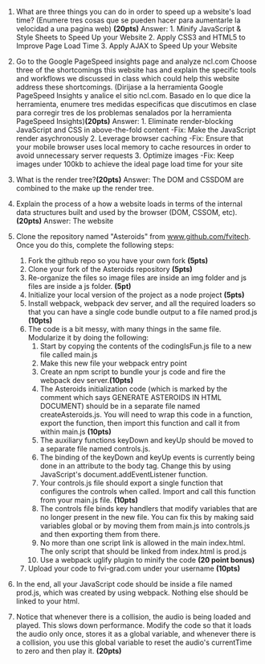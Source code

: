 1. What are three things you can do in order to speed up a website's load time? (Enumere tres cosas que se pueden hacer para aumentarle la velocidad a una pagina web) **(20pts)**
Answer:     1. Minify JavaScript & Style Sheets to Speed Up your Website
            2. Apply CSS3 and HTML5 to Improve Page Load Time
            3. Apply AJAX to Speed Up your Website

2. Go to the Google PageSpeed insights page and analyze ncl.com
Choose three of the shortcomings this website has and explain the specific tools and workflows we discussed in class which could help this website address these shortcomings. (Dirijase a la herramienta Google PageSpeed Insights y analice el sitio ncl.com. Basado en lo que dice la herramienta, enumere tres medidas especificas que discutimos en clase para corregir tres de los problemas senalados por la herramienta PageSpeed Insights)**(20pts)**
Answer:     1. Eliminate render-blocking JavaScript and CSS in above-the-fold content 
                -Fix: Make the JavaScript render asychronously
            2. Leverage browser caching
                -Fix: Ensure that your mobile browser uses local memory to cache resources in order to avoid unnecessary server requests
            3. Optimize images
                -Fix: Keep images under 100kb to achieve the ideal page load time for your site

3. What is the render tree?**(20pts)**
Answer:     The DOM and CSSDOM are combined to the make up the render tree.

4. Explain the process of a how a website loads in terms of the internal data structures built and used by the browser (DOM, CSSOM, etc).**(20pts)**
Answer:     The website

5. Clone the repository named "Asteroids" from www.github.com/fvitech. Once you do this, complete the following steps:  
    1. Fork the github repo so you have your own fork  **(5pts)**  
    2. Clone your fork of the Asteroids repository  **(5pts)**  
    3. Re-organize the files so image files are inside an img folder and js files are inside a js folder. **(5pt)**
    4. Initialize your local version of the project as a node project **(5pts)**   
    5. Install webpack, webpack dev server, and all the required loaders so that you can have a single code bundle output to a file named prod.js **(10pts)**  
    6. The code is a bit messy, with many things in the same file. Modularize it by doing the following:  
        1. Start by copying the contents of the codingIsFun.js file to a new file called main.js
        2. Make this new file your webpack entry point
        3. Create an npm script to bundle your js code and fire the webpack dev server.**(10pts)**  
        3. The Asteroids initialization code (which is marked by the comment which says GENERATE ASTEROIDS IN HTML DOCUMENT) should be in a separate file named createAsteroids.js. You will need to wrap this code in a function, export the function, then import this function and call it from within main.js **(10pts)**  
        4. The auxiliary functions keyDown and keyUp should be moved to a separate file named controls.js.  
        5. The binding of the keyDown and keyUp events is currently being done in an attribute to the body tag. Change this by using JavaScript's document.addEventListener function.  
        6. Your controls.js file should export a single function that configures the controls when called. Import and call this function from your main.js file. **(10pts)**  
        7. The controls file binds key handlers that modify variables that are no longer present in the new file. You can fix this by making said variables global or by moving them from main.js into controls.js and then exporting them from there.
        8. No more than one script link is allowed in the main index.html. The only script that should be linked from index.html is prod.js  
        9. Use a webpack uglify plugin to minify the code **(20 point bonus)**  
    9. Upload your code to fvi-grad.com under your username **(10pts)**
  7. In the end, all your JavaScript code should be inside a file named prod.js, which was created by using webpack. Nothing else should be linked to your html.  
  8. Notice that whenever there is a collision, the audio is being loaded and played. This slows down performance. Modify the code so that it loads the audio only once, stores it as a global variable, and whenever there is a collision, you use this global variable to reset the audio's currentTime to zero and then play it. **(20pts)**
